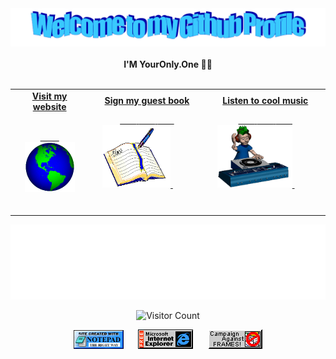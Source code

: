 <!-- "Hero" Header -->
<div align="center">
  <img src="https://github.com/techmagus/techmagus/blob/main/images/welcome.png?raw=true" style="max-width: 100%;" alt="Welcome to my Github Profile" />
  <br />
  <br />
  <b>I'M YourOnly.One 🔏🔑</b>
  <br />
  <br />

</div>

<!-- Social -->
<table width="100%">
<tr>
<td align="center">
<a href="https://youronly.one">
<strong>Visit my website </strong>
<br />
<br />

<!-- Centering something has never been easy, has it? -->
<span>&nbsp;&nbsp;&nbsp;&nbsp;&nbsp;&nbsp;&nbsp;&nbsp;</span>
<img alt="Globe" height="80" src="https://github.com/techmagus/techmagus/blob/main/images/globe.gif?raw=true">
</a>
<span>&nbsp;&nbsp;&nbsp;&nbsp;&nbsp;&nbsp;&nbsp;&nbsp;</span>
<span>&nbsp;&nbsp;&nbsp;&nbsp;&nbsp;&nbsp;&nbsp;&nbsp;</span>
</td>
<td align="center">
<a href="https://github.com/techmagus/techmagus/issues/new?template=Guestbook_entry.md">
<strong>Sign my guest book</strong>
<br />

<span>&nbsp;&nbsp;&nbsp;&nbsp;&nbsp;&nbsp;&nbsp;</span> 
<span>&nbsp;&nbsp;&nbsp;&nbsp;&nbsp;&nbsp;&nbsp;</span> 
<span>&nbsp;&nbsp;&nbsp;&nbsp;&nbsp;&nbsp;&nbsp;</span> 
<img height="100" alt="Book" src="https://raw.githubusercontent.com/techmagus/techmagus/main/images/book.gif"> 
</a>
<span>&nbsp;&nbsp;&nbsp;&nbsp;&nbsp;&nbsp;&nbsp;&nbsp;</span>
<span>&nbsp;&nbsp;&nbsp;&nbsp;&nbsp;&nbsp;&nbsp;&nbsp;</span>
<span>&nbsp;&nbsp;&nbsp;&nbsp;&nbsp;&nbsp;&nbsp;&nbsp;</span>
<span>&nbsp;&nbsp;&nbsp;&nbsp;&nbsp;&nbsp;&nbsp;&nbsp;</span>    
</td>

<td align="center">
<a href="https://music.youtube.com/playlist?list=PL7ac76lPFdrt0HOXOkpgfV0z0cN2B6R2E&feature=share">
<strong>Listen to cool music</strong>
<br />

<span>&nbsp;&nbsp;&nbsp;&nbsp;&nbsp;&nbsp;&nbsp;</span> 
<span>&nbsp;&nbsp;&nbsp;&nbsp;&nbsp;&nbsp;&nbsp;</span> 
<span>&nbsp;&nbsp;&nbsp;&nbsp;&nbsp;&nbsp;&nbsp;</span> 
<img height="100" alt="Music" src="images/music.gif"> 
</a>
<span>&nbsp;&nbsp;&nbsp;&nbsp;&nbsp;&nbsp;&nbsp;&nbsp;</span>
<span>&nbsp;&nbsp;&nbsp;&nbsp;&nbsp;&nbsp;&nbsp;&nbsp;</span>
<span>&nbsp;&nbsp;&nbsp;&nbsp;&nbsp;&nbsp;&nbsp;&nbsp;</span>
<span>&nbsp;&nbsp;&nbsp;&nbsp;&nbsp;&nbsp;&nbsp;&nbsp;</span>    
</td>
</tr>
</table>

<!-- Footer -->

<div align="center">

<img height="120" alt="Thanks for visiting me" width="100%" src="https://raw.githubusercontent.com/techmagus/techmagus/main/images/marquee.svg" />
<br />

![Visitor Count](https://profile-counter.glitch.me/techmagus/count.svg)


<img src="https://raw.githubusercontent.com/techmagus/techmagus/main/images/notepad.gif" alt="Site created with Notepad" height="30" />
<!-- "margin-right: whatever;" -->
<span>&nbsp;&nbsp;&nbsp;&nbsp;</span>  
<img src="https://raw.githubusercontent.com/techmagus/techmagus/main/images/ie_logo.gif" alt="Microsoft Internet Explorer" />
<span>&nbsp;&nbsp;&nbsp;&nbsp;</span>  
<img src="https://raw.githubusercontent.com/techmagus/techmagus/main/images/noframes.gif" alt="Microsoft Internet Explorer" />

</div>
